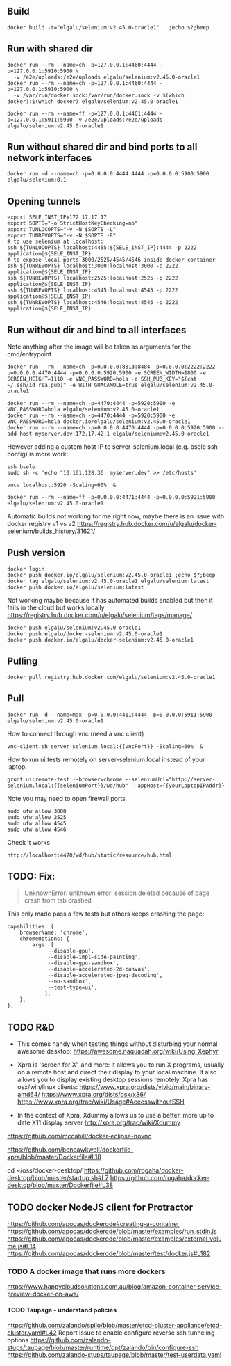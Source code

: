 ## Build

    docker build -t="elgalu/selenium:v2.45.0-oracle1" . ;echo $?;beep

## Run with shared dir

    docker run --rm --name=ch -p=127.0.0.1:4460:4444 -p=127.0.0.1:5910:5900 \
      -v /e2e/uploads:/e2e/uploads elgalu/selenium:v2.45.0-oracle1
    docker run --rm --name=ch -p=127.0.0.1:4460:4444 -p=127.0.0.1:5910:5900 \
      -v /var/run/docker.sock:/var/run/docker.sock -v $(which docker):$(which docker) elgalu/selenium:v2.45.0-oracle1

    docker run --rm --name=ff -p=127.0.0.1:4461:4444 -p=127.0.0.1:5911:5900 -v /e2e/uploads:/e2e/uploads elgalu/selenium:v2.45.0-oracle1

## Run without shared dir and bind ports to all network interfaces

    docker run -d --name=ch -p=0.0.0.0:4444:4444 -p=0.0.0.0:5900:5900 elgalu/selenium:0.1

## Opening tunnels

    export SELE_INST_IP=172.17.17.17
    export SOPTS="-o StrictHostKeyChecking=no"
    export TUNLOCOPTS="-v -N $SOPTS -L"
    export TUNREVOPTS="-v -N $SOPTS -R"
    # to use selenium at localhost:
    ssh ${TUNLOCOPTS} localhost:4455:${SELE_INST_IP}:4444 -p 2222 application@${SELE_INST_IP}
    # to expose local ports 3000/2525/4545/4546 inside docker container
    ssh ${TUNREVOPTS} localhost:3000:localhost:3000 -p 2222 application@${SELE_INST_IP}
    ssh ${TUNREVOPTS} localhost:2525:localhost:2525 -p 2222 application@${SELE_INST_IP}
    ssh ${TUNREVOPTS} localhost:4545:localhost:4545 -p 2222 application@${SELE_INST_IP}
    ssh ${TUNREVOPTS} localhost:4546:localhost:4546 -p 2222 application@${SELE_INST_IP}

## Run without dir and bind to all interfaces
Note anything after the image will be taken as arguments for the cmd/entrypoint

    docker run --rm --name=ch -p=0.0.0.0:8813:8484 -p=0.0.0.0:2222:2222 -p=0.0.0.0:4470:4444 -p=0.0.0.0:5920:5900 -e SCREEN_WIDTH=1800 -e SCREEN_HEIGHT=1110 -e VNC_PASSWORD=hola -e SSH_PUB_KEY="$(cat ~/.ssh/id_rsa.pub)" -e WITH_GUACAMOLE=true elgalu/selenium:v2.45.0-oracle1

    docker run --rm --name=ch -p=4470:4444 -p=5920:5900 -e VNC_PASSWORD=hola elgalu/selenium:v2.45.0-oracle1
    docker run --rm --name=ch -p=4470:4444 -p=5920:5900 -e VNC_PASSWORD=hola docker.io/elgalu/selenium:v2.45.0-oracle1
    docker run --rm --name=ch -p=0.0.0.0:4470:4444 -p=0.0.0.0:5920:5900 --add-host myserver.dev:172.17.42.1 elgalu/selenium:v2.45.0-oracle1

However adding a custom host IP to server-selenium.local (e.g. bsele ssh config) is more work:

    ssh bsele
    sudo sh -c 'echo "10.161.128.36  myserver.dev" >> /etc/hosts'

    vncv localhost:5920 -Scaling=60%  &

    docker run --rm --name=ff -p=0.0.0.0:4471:4444 -p=0.0.0.0:5921:5900 elgalu/selenium:v2.45.0-oracle1

Automatic builds not working for me right now, maybe there is an issue with docker registry v1 vs v2
https://registry.hub.docker.com/u/elgalu/docker-selenium/builds_history/31621/

## Push version

    docker login
    docker push docker.io/elgalu/selenium:v2.45.0-oracle1 ;echo $?;beep
    docker tag elgalu/selenium:v2.45.0-oracle1 elgalu/selenium:latest
    docker push docker.io/elgalu/selenium:latest

Not working maybe because it has automated builds enabled but then it fails in the cloud but works locally
https://registry.hub.docker.com/u/elgalu/selenium/tags/manage/

    docker push elgalu/selenium:v2.45.0-oracle1
    docker push elgalu/docker-selenium:v2.45.0-oracle1
    docker push docker.io/elgalu/docker-selenium:v2.45.0-oracle1

## Pulling

    docker pull registry.hub.docker.com/elgalu/selenium:v2.45.0-oracle1

## Pull

    docker run -d --name=max -p=0.0.0.0:4411:4444 -p=0.0.0.0:5911:5900 elgalu/selenium:v2.45.0-oracle1

How to connect through vnc (need a vnc client)

    vnc-client.sh server-selenium.local:{{vncPort}} -Scaling=60%  &

How to run ui:tests remotely on server-selenium.local instead of your laptop.

    grunt ui:remote-test --browser=chrome --seleniumUrl="http://server-selenium.local:{{seleniumPort}}/wd/hub" --appHost={{yourLaptopIPAddr}}

Note you may need to open firewall ports

    sudo ufw allow 3000
    sudo ufw allow 2525
    sudo ufw allow 4545
    sudo ufw allow 4546

Check it works

    http://localhost:4470/wd/hub/static/resource/hub.html

## TODO: Fix:
> UnknownError: unknown error: session deleted because of page crash from tab crashed

 This only made pass a few tests but others keeps crashing the page:

    capabilities: {
        browserName: 'chrome',
        chromeOptions: {
            args: [
                '--disable-gpu',
                '--disable-impl-side-painting',
                '--disable-gpu-sandbox',
                '--disable-accelerated-2d-canvas',
                '--disable-accelerated-jpeg-decoding',
                '--no-sandbox',
                '--test-type=ui',
                ],
        },
    },

## TODO R&D

- This comes handy when testing things without disturbing your normal awesome desktop:
https://awesome.naquadah.org/wiki/Using_Xephyr

- Xpra is 'screen for X', and more: it allows you to run X programs, usually on a remote host and direct their display to your local machine. It also allows you to display existing desktop sessions remotely.
Xpra has osx/win/linux clients:
    https://www.xpra.org/dists/vivid/main/binary-amd64/
    https://www.xpra.org/dists/osx/x86/
https://www.xpra.org/trac/wiki/Usage#AccesswithoutSSH

- In the context of Xpra, Xdummy allows us to use a better, more up to date X11 display server
http://xpra.org/trac/wiki/Xdummy

https://github.com/mccahill/docker-eclipse-novnc

https://github.com/bencawkwell/dockerfile-xpra/blob/master/Dockerfile#L18

cd ~/oss/docker-desktop/
https://github.com/rogaha/docker-desktop/blob/master/startup.sh#L7
https://github.com/rogaha/docker-desktop/blob/master/Dockerfile#L38

## TODO docker NodeJS client for Protractor
https://github.com/apocas/dockerode#creating-a-container
https://github.com/apocas/dockerode/blob/master/examples/run_stdin.js
https://github.com/apocas/dockerode/blob/master/examples/external_volume.js#L14
https://github.com/apocas/dockerode/blob/master/test/docker.js#L182

### TODO A docker image that runs more dockers
https://www.happycloudsolutions.com.au/blog/amazon-container-service-preview-docker-on-aws/

#### TODO Taupage - understand policies
https://github.com/zalando/spilo/blob/master/etcd-cluster-appliance/etcd-cluster.yaml#L42
Report issue to enable configure reverse ssh tunneling options
https://github.com/zalando-stups/taupage/blob/master/runtime/opt/zalando/bin/configure-ssh
https://github.com/zalando-stups/taupage/blob/master/test-userdata.yaml
